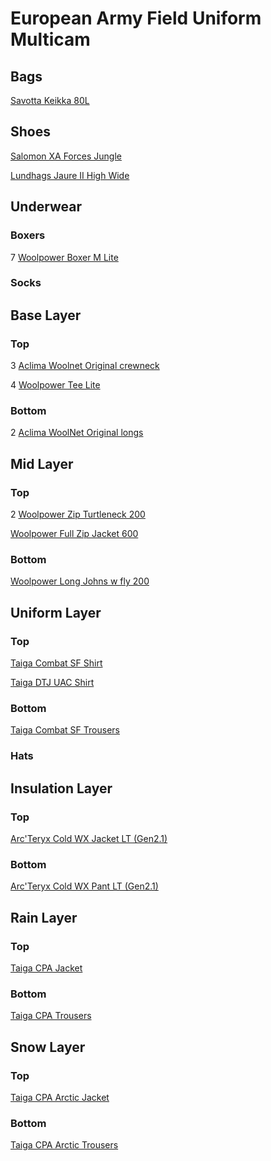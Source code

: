# European Army Field Uniform Multicam

## Bags

[Savotta Keikka 80L](https://www.savotta.fi/products/keikka-80l)

## Shoes

[Salomon XA Forces Jungle](https://www.salomon.com/en-us/shop/product/xa-forces-jungle-lg4826.html#color=71893)

[Lundhags Jaure II High Wide](https://lundhags.com/se/kangor/herrkangor/vandringskangor/jaure-ii-ms-high-wide-bark-black--1013789-725)

## Underwear

### Boxers

7 [Woolpower Boxer M Lite](https://woolpower.se/shop/produkt/boxer-ms-lite/)

### Socks



## Base Layer

### Top

3 [Aclima Woolnet Original crewneck](https://www.aclima.se/aclima/103387/woolnet-original-crewneck-m-s-olive-night-m)

4 [Woolpower Tee Lite](https://woolpower.se/shop/produkt/tee-lite/)

### Bottom

2 [Aclima WoolNet Original longs](https://www.aclima.se/aclima/103394/woolnet-original-longs-m-s-olive-night-m)

## Mid Layer

### Top

2 [Woolpower Zip Turtleneck 200](https://woolpower.se/shop/produkt/zip-turtleneck-200/)

[Woolpower Full Zip Jacket 600](https://woolpower.se/shop/produkt/full-zip-jacket-600/)

### Bottom

[Woolpower Long Johns w fly 200](https://woolpower.se/shop/produkt/long-johns-w-fly-200/)

## Uniform Layer

### Top

[Taiga Combat SF Shirt](https://www.taiga.se/sv/produkter/combat-sf-shirt-073190552-1679)

[Taiga DTJ UAC Shirt](https://www.taiga.se/sv/produkter/field-dtj-uac-shirt)

### Bottom

[Taiga Combat SF Trousers](https://www.taiga.se/sv/produkter/023247752-1679-023247752-1679)

### Hats

## Insulation Layer

### Top

[Arc'Teryx Cold WX Jacket LT (Gen2.1)](https://leaf.arcteryx.com/se/en/shop/mens/cold-wx-jacket-lt-gen-2-1-9548)

### Bottom

[Arc'Teryx Cold WX Pant LT (Gen2.1)](https://leaf.arcteryx.com/se/en/shop/mens/cold-wx-pant-lt-gen-2-1-multicam)

## Rain Layer

### Top

[Taiga CPA Jacket](https://www.taiga.se/sv/produkter/cpa-jacket)

### Bottom

[Taiga CPA Trousers](https://www.taiga.se/sv/produkter/cpa-trousers)

## Snow Layer

### Top

[Taiga CPA Arctic Jacket](https://www.taiga.se/sv/produkter/cpa-arctic-jacket)

### Bottom

[Taiga CPA Arctic Trousers](https://www.taiga.se/sv/produkter/cpa-arctic-trousers)
